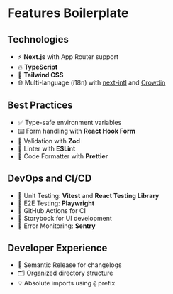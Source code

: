 # Features Boilerplate

## Technologies

- ⚡ **Next.js** with App Router support
- 🔥 **TypeScript**
- 💎 **Tailwind CSS**
- 🌐 Multi-language (i18n) with [next-intl](https://next-intl-docs.vercel.app/) and [Crowdin](https://l.crowdin.com/next-js)

## Best Practices

- ✅ Type-safe environment variables
- ⌨️ Form handling with **React Hook Form**
- 🔴 Validation with **Zod**
- 📏 Linter with **ESLint**
- 💖 Code Formatter with **Prettier**

## DevOps and CI/CD

- 🦺 Unit Testing: **Vitest** and **React Testing Library**
- 🧪 E2E Testing: **Playwright**
- 👷 GitHub Actions for CI
- 📓 Storybook for UI development
- 🚨 Error Monitoring: **Sentry**

## Developer Experience

- 🎉 Semantic Release for changelogs
- 🗂 Organized directory structure
- 💡 Absolute imports using `@` prefix
